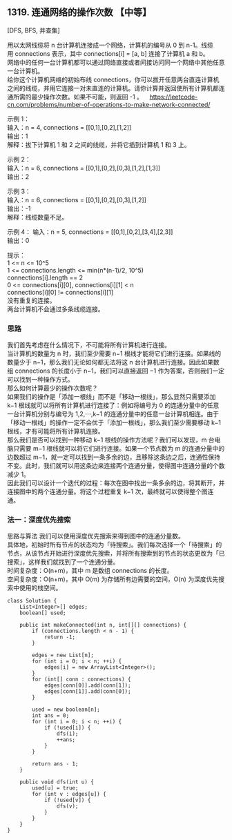 ## 1319. 连通网络的操作次数 【中等】     
[DFS, BFS, 并查集]     

用以太网线缆将 n 台计算机连接成一个网络，计算机的编号从 0 到 n-1。线缆用 connections 表示，其中 connections[i] = [a, b] 连接了计算机 a 和 b。     
网络中的任何一台计算机都可以通过网络直接或者间接访问同一个网络中其他任意一台计算机。        
给你这个计算机网络的初始布线 connections，你可以拔开任意两台直连计算机之间的线缆，并用它连接一对未直连的计算机。请你计算并返回使所有计算机都连通所需的最少操作次数。如果不可能，则返回 -1 。     
https://leetcode-cn.com/problems/number-of-operations-to-make-network-connected/   

示例 1：    
输入：n = 4, connections = [[0,1],[0,2],[1,2]]   
输出：1    
解释：拔下计算机 1 和 2 之间的线缆，并将它插到计算机 1 和 3 上。    

示例 2：    
输入：n = 6, connections = [[0,1],[0,2],[0,3],[1,2],[1,3]]    
输出：2    

示例 3：   
输入：n = 6, connections = [[0,1],[0,2],[0,3],[1,2]]   
输出：-1   
解释：线缆数量不足。    

示例 4：
输入：n = 5, connections = [[0,1],[0,2],[3,4],[2,3]]    
输出：0    

提示：   
1 <= n <= 10^5   
1 <= connections.length <= min(n*(n-1)/2, 10^5)   
connections[i].length == 2   
0 <= connections[i][0], connections[i][1] < n   
connections[i][0] != connections[i][1]   
没有重复的连接。   
两台计算机不会通过多条线缆连接。    

### 思路    
我们首先考虑在什么情况下，不可能将所有计算机进行连接。      
当计算机的数量为 n 时，我们至少需要 n−1 根线才能将它们进行连接。如果线的数量少于 n−1，那么我们无论如何都无法将这 n 台计算机进行连接。因此如果数组 connections 的长度小于 n−1，我们可以直接返回 −1 作为答案，否则我们一定可以找到一种操作方式。     
那么如何计算最少的操作次数呢？      
如果我们的操作是「添加一根线」而不是「移动一根线」，那么显然只需要添加 k−1 根线就可以将所有计算机进行连接了：例如将编号为 0 的连通分量中的任意一台计算机分别与编号为 1,2,⋯,k−1 的连通分量中的任意一台计算机相连。由于「移动一根线」的操作一定不会优于「添加一根线」，那么我们至少需要移动 k−1 根线，才有可能将所有计算机连接。      
那么我们是否可以找到一种移动 k−1 根线的操作方法呢？我们可以发现，m 台电脑只需要 m−1 根线就可以将它们进行连接。如果一个节点数为 m 的连通分量中的边数超过 m−1，就一定可以找到一条多余的边，且移除这条边之后，连通性保持不变。此时，我们就可以用这条边来连接两个连通分量，使得图中连通分量的个数减少 1。    
因此我们可以设计一个迭代的过程：每次在图中找出一条多余的边，将其断开，并连接图中的两个连通分量。将这个过程重复 k−1 次，最终就可以使得整个图连通。    

### 法一：深度优先搜索      
思路与算法
我们可以使用深度优先搜索来得到图中的连通分量数。     
具体地，初始时所有节点的状态均为「待搜索」。我们每次选择一个「待搜索」的节点，从该节点开始进行深度优先搜索，并将所有搜索到的节点的状态更改为「已搜索」，这样我们就找到了一个连通分量。     
时间复杂度：O(n+m)，其中 m 是数组 connections 的长度。    
空间复杂度：O(n+m)，其中 O(m) 为存储所有边需要的空间，O(n) 为深度优先搜索中使用的栈空间。    
```
class Solution {
    List<Integer>[] edges;
    boolean[] used;

    public int makeConnected(int n, int[][] connections) {
        if (connections.length < n - 1) {
            return -1;
        }

        edges = new List[n];
        for (int i = 0; i < n; ++i) {
            edges[i] = new ArrayList<Integer>();
        }
        for (int[] conn : connections) {
            edges[conn[0]].add(conn[1]);
            edges[conn[1]].add(conn[0]);
        }
        
        used = new boolean[n];
        int ans = 0;
        for (int i = 0; i < n; ++i) {
            if (!used[i]) {
                dfs(i);
                ++ans;
            }
        }
        
        return ans - 1;
    }

    public void dfs(int u) {
        used[u] = true;
        for (int v : edges[u]) {
            if (!used[v]) {
                dfs(v);
            }
        }
    }
}
```






























